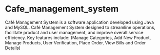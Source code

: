 # Cafe_management_system
Café Management System is a software application developed using Java and MySQL.
Café Management System designed to streamline operations, facilitate product and user management, and improve overall service efficiency. Key features include:
(Manage Categories, Add New Product, Manage Products, User Verification, Place Order, View Bills and Order Details)






